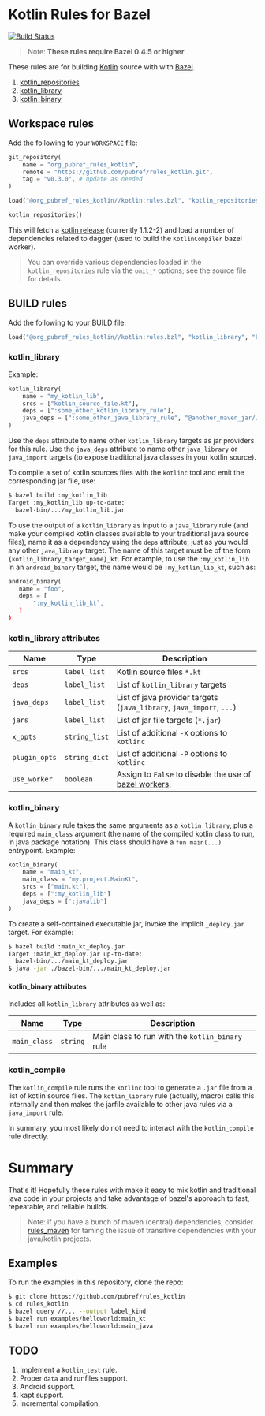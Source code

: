 # Kotlin Rules for Bazel
[![Build Status](https://travis-ci.org/pubref/rules_kotlin.svg?branch=master)](https://travis-ci.org/pubref/rules_kotlin)

> Note: **These rules require Bazel 0.4.5 or higher**.

These rules are for building [Kotlin][kotlin] source with with
[Bazel][bazel].

1. [kotlin_repositories](#kotlin_repositories)
1. [kotlin_library](#kotlin_library)
1. [kotlin_binary](#kotlin_binary)

## Workspace rules

Add the following to your `WORKSPACE` file:

```python
git_repository(
    name = "org_pubref_rules_kotlin",
    remote = "https://github.com/pubref/rules_kotlin.git",
    tag = "v0.3.0", # update as needed
)

load("@org_pubref_rules_kotlin//kotlin:rules.bzl", "kotlin_repositories")

kotlin_repositories()
```

This will fetch a
[kotlin release](https://github.com/JetBrains/kotlin/releases)
(currently 1.1.2-2) and load a number of dependencies related to
dagger (used to build the `KotlinCompiler` bazel worker).

> You can override various dependencies loaded in the
> `kotlin_repositories` rule via the `omit_*` options; see the source
> file for details.

## BUILD rules

Add the following to your BUILD file:

```python
load("@org_pubref_rules_kotlin//kotlin:rules.bzl", "kotlin_library", "kotlin_binary")
```

### kotlin_library

Example:

```python
kotlin_library(
    name = "my_kotlin_lib",
    srcs = ["kotlin_source_file.kt"],
    deps = [":some_other_kotlin_library_rule"],
    java_deps = [":some_other_java_library_rule", "@another_maven_jar//jar"],
)
```

Use the `deps` attribute to name other `kotlin_library` targets as jar
providers for this rule.  Use the `java_deps` attribute to name other
`java_library` or `java_import` targets (to expose traditional java
classes in your kotlin source).

To compile a set of kotlin sources files with the `kotlinc` tool and
emit the corresponding jar file, use:

```sh
$ bazel build :my_kotlin_lib
Target :my_kotlin_lib up-to-date:
  bazel-bin/.../my_kotlin_lib.jar
```

To use the output of a `kotlin_library` as input to a `java_library`
rule (and make your compiled kotlin classes available to your
traditional java source files), name it as a dependency using the
`deps` attribute, just as you would any other `java_library` target.
The name of this target must be of the form
`{kotlin_library_target_name}_kt`.  For example, to use the
`:my_kotlin_lib` in an `android_binary` target, the name would be
`:my_kotlin_lib_kt`, such as:

```python
android_binary(
   name = "foo",
   deps = [
       ":my_kotlin_lib_kt`,
   ]
)
```

### kotlin_library attributes

| Name | Type | Description |
| --- | --- | --- |
| `srcs` | `label_list` | Kotlin source files `*.kt` |
| `deps` | `label_list` | List of `kotlin_library` targets |
| `java_deps` | `label_list` | List of java provider targets (`java_library`, `java_import`, `...`) |
| `jars` | `label_list` | List of jar file targets (`*.jar`) |
| `x_opts` | `string_list` | List of additional `-X` options to `kotlinc` |
| `plugin_opts` | `string_dict` | List of additional `-P` options to `kotlinc` |
| `use_worker` | `boolean` | Assign to `False` to disable the use of [bazel workers](https://bazel.build/blog/2015/12/10/java-workers.html).  |


### kotlin_binary

A `kotlin_binary` rule takes the same arguments as a `kotlin_library`,
plus a required `main_class` argument (the name of the compiled kotlin
class to run, in java package notation).  This class should have a
`fun main(...)` entrypoint.  Example:

```python
kotlin_binary(
    name = "main_kt",
    main_class = "my.project.MainKt",
    srcs = ["main.kt"],
    deps = [":my_kotlin_lib"]
    java_deps = [":javalib"]
)
```

To create a self-contained executable jar, invoke the implicit
`_deploy.jar` target. For example:

```sh
$ bazel build :main_kt_deploy.jar
Target :main_kt_deploy.jar up-to-date:
  bazel-bin/.../main_kt_deploy.jar
$ java -jar ./bazel-bin/.../main_kt_deploy.jar
```

#### kotlin_binary attributes

Includes all `kotlin_library` attributes as well as:

| Name | Type | Description |
| --- | --- | --- |
| `main_class` | `string` | Main class to run with the `kotlin_binary` rule |


### kotlin_compile

The `kotlin_compile` rule runs the `kotlinc` tool to generate a `.jar`
file from a list of kotlin source files.  The `kotlin_library` rule
(actually, macro) calls this internally and then makes the jarfile
available to other java rules via a `java_import` rule.

In summary, you most likely do not need to interact with the
`kotlin_compile` rule directly.

# Summary

That's it!  Hopefully these rules with make it easy to mix kotlin and
traditional java code in your projects and take advantage of bazel's
approach to fast, repeatable, and reliable builds.

> Note: if you have a bunch of maven (central) dependencies, consider
> [rules_maven](https://github.com/pubref/rules_maven) for taming the
> issue of transitive dependencies with your java/kotlin projects.

## Examples

To run the examples in this repository, clone the repo:

```sh
$ git clone https://github.com/pubref/rules_kotlin
$ cd rules_kotlin
$ bazel query //... --output label_kind
$ bazel run examples/helloworld:main_kt
$ bazel run examples/helloworld:main_java
```

## TODO

1. Implement a `kotlin_test` rule.
1. Proper `data` and runfiles support.
2. Android support.
4. kapt support.
3. Incremental compilation.

[bazel]: http://www.bazel.io
[kotlin]: http://www.kotlinlang.org
